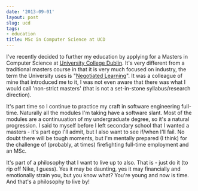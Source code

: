 ```yaml
---
date: '2013-09-01'
layout: post
slug: ucd
tags:
- education
title: MSc in Computer Science at UCD
---
```


I've recently decided to further my education by applying for a Masters in Computer Science at [University College Dublin][UCD]. It's very different from a traditional masters course in that it is very much focused on industry, the term the University uses is "[Negotiated Learning][NegLea]". It was a colleague of mine that introduced me to it, I was not even aware that there was what I would call 'non-strict masters' (that is not a set-in-stone syllabus/research direction).

It's part time so I continue to practice my craft in software engineering full-time. Naturally all the modules I'm taking have a software slant. Most of the modules are a continuuation of my undergraduate degree, so it's a natural progression. I said to myself before I left secondary school that I wanted a masters - it's part ego I'll admit, but I also want to see if/when I'll fail. No doubt there will be tough moments, but I'm mentally prepared (I think) for the challenge of (probably, at times) firefighting full-time employment and an MSc.

It's part of a philosophy that I want to live up to also. That is - just do it (to rip off Nike, I guess). Yes it may be daunting, yes it may financially and emotionally strain you, but you know what? You're young and now is time. And that's a philosophy to live by!

[UCD]: http://www.ucd.ie
[NegLea]: http://www.csi.ucd.ie/content/msc-computer-science-negotiated-learning